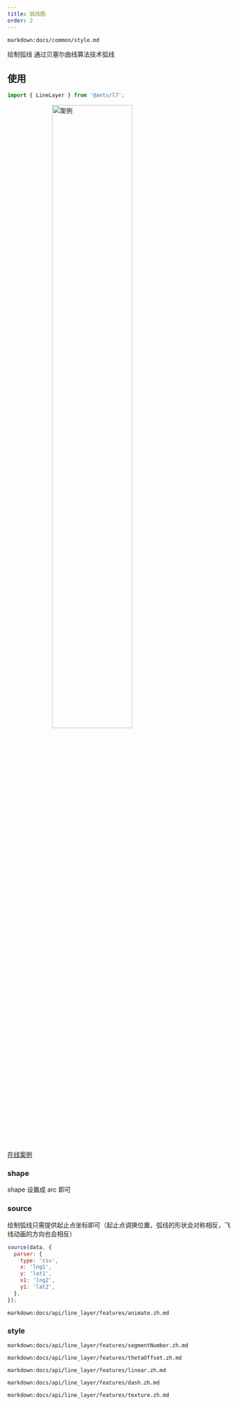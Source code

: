 ```yaml
---
title: 弧线图
order: 2
---
```

`markdown:docs/common/style.md`

绘制弧线 通过贝塞尔曲线算法技术弧线

## 使用

```javascript
import { LineLayer } from '@antv/l7';
```

<img width="60%" style="display: block;margin: 0 auto;" alt="案例" src='https://gw.alipayobjects.com/mdn/rms_816329/afts/img/A*dUk8RbtjUDIAAAAAAAAAAAAAARQnAQ'>

[在线案例](../../../examples/line/animate#wind)

### shape

shape 设置成 arc 即可

### source

绘制弧线只需提供起止点坐标即可（起止点调换位置，弧线的形状会对称相反，飞线动画的方向也会相反）

```javascript
source(data, {
  parser: {
    type: 'csv',
    x: 'lng1',
    y: 'lat1',
    x1: 'lng2',
    y1: 'lat2',
  },
});
```

`markdown:docs/api/line_layer/features/animate.zh.md`

### style

`markdown:docs/api/line_layer/features/segmentNumber.zh.md`

`markdown:docs/api/line_layer/features/thetaOffset.zh.md`

`markdown:docs/api/line_layer/features/linear.zh.md`

`markdown:docs/api/line_layer/features/dash.zh.md`

`markdown:docs/api/line_layer/features/texture.zh.md`
